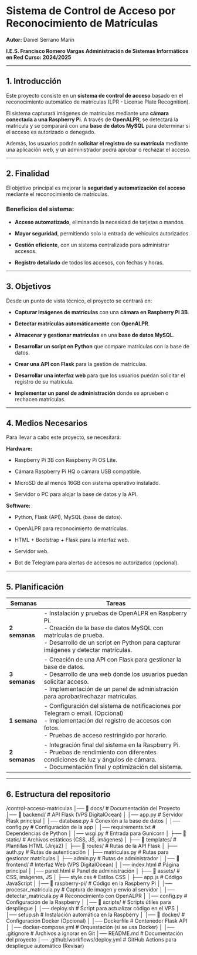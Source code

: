 # **Sistema de Control de Acceso por Reconocimiento de Matrículas**

**Autor:** Daniel Serrano Marín

**I.E.S. Francisco Romero Vargas**
**Administración de Sistemas Informáticos en Red**
**Curso: 2024/2025**

---

## **1. Introducción**

Este proyecto consiste en un **sistema de control de acceso** basado en el reconocimiento automático de matrículas (LPR - License Plate Recognition).

El sistema capturará imágenes de matrículas mediante una **cámara conectada a una Raspberry Pi**. A través de **OpenALPR**, se detectará la matrícula y se comparará con una **base de datos MySQL** para determinar si el acceso es autorizado o denegado.

Además, los usuarios podrán **solicitar el registro de su matrícula** mediante una aplicación web, y un administrador podrá aprobar o rechazar el acceso.


---

## **2. Finalidad**

El objetivo principal es mejorar la **seguridad y automatización del acceso** mediante el reconocimiento de matrículas.

### **Beneficios del sistema:**

- **Acceso automatizado**, eliminando la necesidad de tarjetas o mandos.

- **Mayor seguridad**, permitiendo solo la entrada de vehículos autorizados.

- **Gestión eficiente**, con un sistema centralizado para administrar accesos.

- **Registro detallado** de todos los accesos, con fechas y horas.


---

## **3. Objetivos**

Desde un punto de vista técnico, el proyecto se centrará en:

- **Capturar imágenes de matrículas** con una **cámara en Raspberry Pi 3B**.

- **Detectar matrículas automáticamente** con **OpenALPR**.

- **Almacenar y gestionar matrículas** en una **base de datos MySQL**.

- **Desarrollar un script en Python** que compare matrículas con la base de datos.

- **Crear una API con Flask** para la gestión de matrículas.

- **Desarrollar una interfaz web** para que los usuarios puedan solicitar el registro de su matrícula.

- **Implementar un panel de administración** donde se aprueben o rechacen matrículas.


---

## **4. Medios Necesarios**

Para llevar a cabo este proyecto, se necesitará:

**Hardware:**

- Raspberry Pi 3B con Raspberry Pi OS Lite.
    
- Cámara Raspberry Pi HQ o cámara USB compatible.
    
- MicroSD de al menos 16GB con sistema operativo instalado.
    
- Servidor o PC para alojar la base de datos y la API.
    

**Software:**

- Python, Flask (API), MySQL (base de datos).
    
- OpenALPR para reconocimiento de matrículas.
    
- HTML + Bootstrap + Flask para la interfaz web.
    
- Servidor web.
    
- Bot de Telegram para alertas de accesos no autorizados (opcional).

---

## **5. Planificación**

| **Semanas**   | **Tareas**                                                                                                                                                                                                                  |
| ------------- | --------------------------------------------------------------------------------------------------------------------------------------------------------------------------------------------------------------------------- |
| **2 semanas** | - Instalación y pruebas de OpenALPR en Raspberry Pi.<br>- Creación de la base de datos MySQL con matrículas de prueba.<br>- Desarrollo de un script en Python para capturar imágenes y detectar matrículas.                 |
| **3 semanas** | - Creación de una API con Flask para gestionar la base de datos.<br>- Desarrollo de una web donde los usuarios puedan solicitar acceso.<br>- Implementación de un panel de administración para aprobar/rechazar matrículas. |
| **1 semana**  | - Configuración del sistema de notificaciones por Telegram o email. (Opcional)<br>- Implementación del registro de accesos con fotos.<br>- Pruebas de acceso restringido por horario.                                       |
| **2 semanas** | - Integración final del sistema en la Raspberry Pi.<br>- Pruebas de rendimiento con diferentes condiciones de luz y ángulos de cámara.<br>- Documentación final y optimización del sistema.                                 |

---
## **6. Estructura del repositorio**

/control-acceso-matriculas
│── 📁 docs/     # Documentación del Proyecto
│── 📁 backend/               # API Flask (VPS DigitalOcean)
│   │── app.py                # Servidor Flask principal
│   │── database.py            # Conexión a la base de datos
│   │── config.py              # Configuración de la app
│   │── requirements.txt       # Dependencias de Python
│   │── wsgi.py                # Entrada para Gunicorn
│   ├── 📁 static/             # Archivos estáticos (CSS, JS, imágenes)
│   ├── 📁 templates/          # Plantillas HTML (Jinja2)
│   ├── 📁 routes/             # Rutas de la API Flask
│       ├── auth.py            # Rutas de autenticación
│       ├── matriculas.py      # Rutas para gestionar matrículas
│       ├── admin.py           # Rutas de administrador
│
│── 📁 frontend/               # Interfaz Web (VPS DigitalOcean)
│   │── index.html             # Página principal
│   │── panel.html             # Panel de administración
│   ├── 📁 assets/             # CSS, imágenes, JS
│       ├── style.css          # Estilos CSS
│       ├── app.js             # Código JavaScript
│
│── 📁 raspberry-pi/           # Código en la Raspberry Pi
│   │── procesar_matricula.py  # Captura de imagen y envío al servidor
│   │── detectar_matricula.py  # Reconocimiento con OpenALPR
│   │── config.py              # Configuración de la Raspberry
│
│── 📁 scripts/                # Scripts útiles para despliegue
│   │── deploy.sh              # Script para actualizar código en el VPS
│   │── setup.sh               # Instalación automática en la Raspberry
│
│── 📁 docker/                 # Configuración Docker (Opcional)
│   │── Dockerfile             # Contenedor Flask API
│   │── docker-compose.yml     # Orquestación (si se usa Docker)
│
│── .gitignore                 # Archivos a ignorar en Git
│── README.md                  # Documentación del proyecto
│── .github/workflows/deploy.yml # GitHub Actions para despliegue automático (Revisar)

